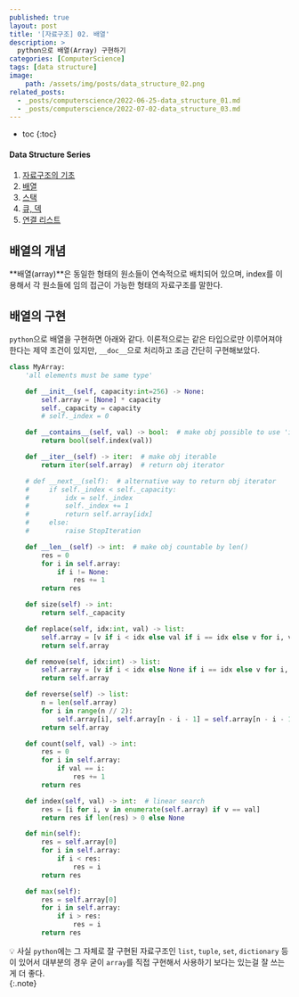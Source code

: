 ```yaml
---
published: true
layout: post
title: '[자료구조] 02. 배열'
description: >
  python으로 배열(Array) 구현하기
categories: [ComputerScience]
tags: [data structure]
image:
    path: /assets/img/posts/data_structure_02.png
related_posts:
  - _posts/computerscience/2022-06-25-data_structure_01.md
  - _posts/computerscience/2022-07-02-data_structure_03.md
---
```

* toc
{:toc}

<h4>Data Structure Series</h4>
<div class="taxonomy__index">
  <ol class="description">
    <li><a href="/computerscience/data_structure_01/">자료구조의 기초</a></li>
    <li><a href="/computerscience/data_structure_02/">배열</a></li>
    <li><a href="/computerscience/data_structure_03/">스택</a></li>
    <li><a href="/computerscience/data_structure_04/">큐, 덱</a></li>
    <li><a href="/computerscience/data_structure_05/">연결 리스트</a></li>
  </ol>
</div>

## 배열의 개념

**배열(array)**은 동일한 형태의 원소들이 연속적으로 배치되어 있으며, index를 이용해서 각 원소들에 임의 접근이 가능한 형태의 자료구조를 말한다.  

## 배열의 구현

`python`으로 배열을 구현하면 아래와 같다. 이론적으로는 같은 타입으로만 이루어져야 한다는 제약 조건이 있지만, `__doc__`으로 처리하고 조금 간단히 구현해보았다.  

```python
class MyArray:
    'all elements must be same type'

    def __init__(self, capacity:int=256) -> None:
        self.array = [None] * capacity
        self._capacity = capacity
        # self._index = 0

    def __contains__(self, val) -> bool:  # make obj possible to use 'in' operator
        return bool(self.index(val))

    def __iter__(self) -> iter:  # make obj iterable
        return iter(self.array)  # return obj iterator

    # def __next__(self):  # alternative way to return obj iterator
    #     if self._index < self._capacity:
    #         idx = self._index
    #         self._index += 1
    #         return self.array[idx]
    #     else:
    #         raise StopIteration

    def __len__(self) -> int:  # make obj countable by len()
        res = 0
        for i in self.array:
            if i != None:
                res += 1
        return res

    def size(self) -> int:
        return self._capacity

    def replace(self, idx:int, val) -> list:
        self.array = [v if i < idx else val if i == idx else v for i, v in enumerate(self.array)]
        return self.array

    def remove(self, idx:int) -> list:
        self.array = [v if i < idx else None if i == idx else v for i, v in enumerate(self.array)]
        return self.array

    def reverse(self) -> list:
        n = len(self.array)
        for i in range(n // 2):
            self.array[i], self.array[n - i - 1] = self.array[n - i - 1], self.array[i]
        return self.array

    def count(self, val) -> int:
        res = 0
        for i in self.array:
            if val == i:
                res += 1
        return res

    def index(self, val) -> int:  # linear search
        res = [i for i, v in enumerate(self.array) if v == val]
        return res if len(res) > 0 else None

    def min(self):
        res = self.array[0]
        for i in self.array:
            if i < res:
                res = i
        return res

    def max(self):
        res = self.array[0]
        for i in self.array:
            if i > res:
                res = i
        return res
```

💡 사실 `python`에는 그 자체로 잘 구현된 자료구조인 `list`, `tuple`, `set`, `dictionary` 등이 있어서 대부분의 경우 굳이 `array`를 직접 구현해서 사용하기 보다는 있는걸 잘 쓰는게 더 좋다.  
{:.note}